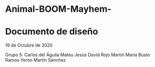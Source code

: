 # Animal-BOOM-Mayhem-

# Documento de diseño

19 de Octubre de 2020

Grupo 5:
Carlos del Águila Mateu
Jesús David Rojo Martín
Maria Busto Ramos
Yerón Martín Sánchez
